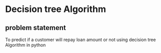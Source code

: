 # Decision tree Algorithm
## problem statement
To predict if a customer will repay loan amount or not using decision tree Algorithm in python
